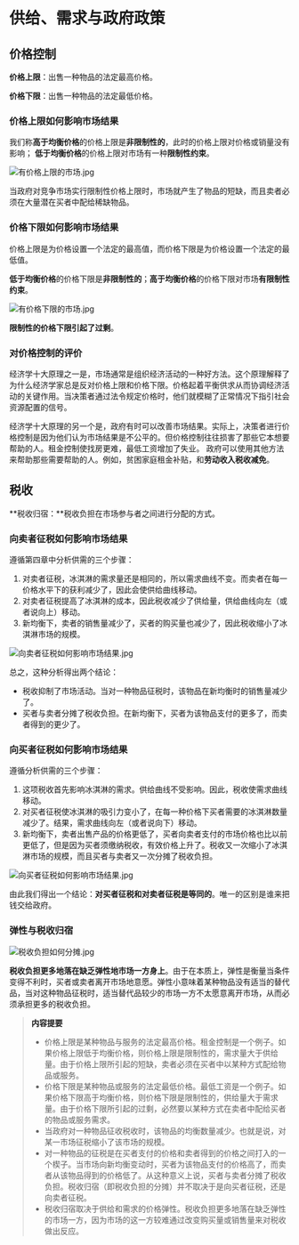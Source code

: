 # 供给、需求与政府政策

## 价格控制

**价格上限**：出售一种物品的法定最高价格。

**价格下限**：出售一种物品的法定最低价格。

### 价格上限如何影响市场结果

我们称**高于均衡价格**的价格上限是**非限制性的**，此时的价格上限对价格或销量没有影响；
**低于均衡价格**的价格上限对市场有一种**限制性约束**。

![有价格上限的市场.jpg](https://i.loli.net/2020/10/14/8w6UT5FBnWXf2Ed.jpg)

当政府对竞争市场实行限制性价格上限时，市场就产生了物品的短缺，而且卖者必须在大量潜在买者中配给稀缺物品。

### 价格下限如何影响市场结果

价格上限是为价格设置一个法定的最高值，而价格下限是为价格设置一个法定的最低值。

**低于均衡价格**的价格下限是**非限制性的**；**高于均衡价格**的价格下限对市场**有限制性约束**。

![有价格下限的市场.jpg](https://i.loli.net/2020/10/17/Uf2PT7IN6pEaGg4.jpg)

**限制性的价格下限引起了过剩**。

### 对价格控制的评价

经济学十大原理之一是，市场通常是组织经济活动的一种好方法。这个原理解释了为什么经济学家总是反对价格上限和价格下限。价格起着平衡供求从而协调经济活动的关键作用。当决策者通过法令规定价格时，他们就模糊了正常情况下指引社会资源配置的信号。

经济学十大原理的另一个是，政府有时可以改善市场结果。实际上，决策者进行价格控制是因为他们认为市场结果是不公平的。但价格控制往往损害了那些它本想要帮助的人。租金控制使找房更难，最低工资增加了失业。
政府可以使用其他方法来帮助那些需要帮助的人。例如，贫困家庭租金补贴，和**劳动收入税收减免**。

## 税收

**税收归宿：**税收负担在市场参与者之间进行分配的方式。

### 向卖者征税如何影响市场结果

遵循第四章中分析供需的三个步骤：

1. 对卖者征税，冰淇淋的需求量还是相同的，所以需求曲线不变。而卖者在每一价格水平下的获利减少了，因此会使供给曲线移动。
2. 对卖者征税提高了冰淇淋的成本，因此税收减少了供给量，供给曲线向左（或者说向上）移动。
3. 新均衡下，卖者的销售量减少了，买者的购买量也减少了，因此税收缩小了冰淇淋市场的规模。

![向卖者征税如何影响市场结果.jpg](https://i.loli.net/2020/10/17/Zu2IkrwGKy8aLiU.jpg)

总之，这种分析得出两个结论：

- 税收抑制了市场活动。当对一种物品征税时，该物品在新均衡时的销售量减少了。
- 买者与卖者分摊了税收负担。在新均衡下，买者为该物品支付的更多了，而卖者得到的更少了。

### 向买者征税如何影响市场结果

遵循分析供需的三个步骤：

1. 这项税收首先影响冰淇淋的需求。供给曲线不受影响。因此，税收使需求曲线移动。
2. 对买者征税使冰淇淋的吸引力变小了，在每一种价格下买者需要的冰淇淋数量减少了。结果，需求曲线向左（或者说向下）移动。
3. 新均衡下，卖者出售产品的价格更低了，买者向卖者支付的市场价格也比以前更低了，但是因为买者须缴纳税收，有效价格上升了。税收又一次缩小了冰淇淋市场的规模，而且买者与卖者又一次分摊了税收负担。

![向买者征税如何影响市场结果.jpg](https://i.loli.net/2020/10/17/XWUlqOkZQ1dLIGz.jpg)

由此我们得出一个结论：**对买者征税和对卖者征税是等同的**。唯一的区别是谁来把钱交给政府。

### 弹性与税收归宿

![税收负担如何分摊.jpg](https://i.loli.net/2020/10/18/Eef91JBdYA5OtMw.jpg)

**税收负担更多地落在缺乏弹性地市场一方身上**。由于在本质上，弹性是衡量当条件变得不利时，买者或卖者离开市场地意愿。弹性小意味着某种物品没有适当的替代品，当对这种物品征税时，适当替代品较少的市场一方不太愿意离开市场，从而必须承担更多的税收负担。

><a name="summary">**内容提要**</a>
>
> - 价格上限是某种物品与服务的法定最高价格。租金控制是一个例子。如果价格上限低于均衡价格，则价格上限是限制性的，需求量大于供给量。由于价格上限所引起的短缺，卖者必须在买者中以某种方式配给物品或服务。
> - 价格下限是某种物品或服务的法定最低价格。最低工资是一个例子。如果价格下限高于均衡价格，则价格下限是限制性的，供给量大于需求量。由于价格下限所引起的过剩，必然要以某种方式在卖者中配给买者的物品或服务需求。
> - 当政府对一种物品征收税收时，该物品的均衡数量减少。也就是说，对某一市场征税缩小了该市场的规模。
> - 对一种物品的征税是在买者支付的价格和卖者得到的价格之间打入的一个楔子。当市场向新均衡变动时，买者为该物品支付的价格高了，而卖者从该物品得到的价格低了。从这种意义上说，买者与卖者分摊了税收负担。税收归宿（即税收负担的分摊）并不取决于是向买者征税，还是向卖者征税。
> - 税收归宿取决于供给和需求的价格弹性。税收负担更多地落在缺乏弹性的市场一方，因为市场的这一方较难通过改变购买量或销售量来对税收做出反应。

